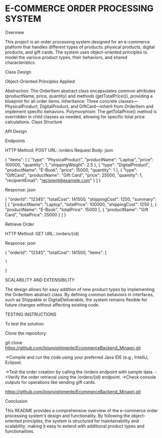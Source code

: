 # E-COMMERCE ORDER PROCESSING SYSTEM

Overview

This project is an order processing system designed for an e-commerce platform that handles different types of products: physical products, digital products, and gift cards. The system uses object-oriented principles to model the various product types, their behaviors, and shared characteristics.

Class Design

Object-Oriented Principles Applied

Abstraction: The OrderItem abstract class encapsulates common attributes (productName, price, quantity) and methods (getTotalPrice()), providing a blueprint for all order items.
Inheritance: Three concrete classes—PhysicalProduct, DigitalProduct, and GiftCard—inherit from OrderItem and implement specific behaviors.
Polymorphism: The getTotalPrice() method is overridden in child classes as needed, allowing for specific total price calculations.
Class Structure


API Design

Endpoints

HTTP Method: POST
URL: /orders
Request Body:
json

{
    "items": [
        {
        "type": "PhysicalProduct",
            "productName": "Laptop",
            "price": 100000,
            "quantity": 1,
            "shippingWeight": 2.5
        },
        {
            "type": "DigitalProduct",
            "productName": "E-Book",
            "price": 15000,
            "quantity": 1
        },
        {
            "type": "GiftCard",
            "productName": "Gift Card",
            "price": 25000,
            "quantity": 1,
            "recipientEmail": "recipient@example.com"
        }
    ]
}

Response:
json

{
    "orderId": "12345",
    "totalCost": 141500,
    "shippingCost": 1250,
    "summary": [
        {
            "productName": "Laptop",
            "totalPrice": 100000,
            "shippingCost": 1250
        },
        {
            "productName": "E-Book",
            "totalPrice": 15000
        },
        {
            "productName": "Gift Card",
            "totalPrice": 25000
        }
    ]
}

Retrieve Order

HTTP Method: GET
URL: /orders/{id}

Response:
json

{
    "orderId": "12345",
    "totalCost": 141500,
    "items": [
   
    ]
}

SCALABILITY AND EXTENSIBILITY

The design allows for easy addition of new product types by implementing the OrderItem abstract class. By defining common behaviors in interfaces, such as Shippable or DigitalDeliverable, the system remains flexible for future changes without affecting existing code.

TESTING INSTRUCTIONS

To test the solution:

Clone the repository:

git clone  https://github.com/loisnyishimente/EcommerceBackend_Minagri.git

->Compile and run the code using your preferred Java IDE (e.g., IntelliJ, Eclipse).

->Test the order creation by calling the /orders endpoint with sample data.
->Verify the order retrieval using the /orders/{id} endpoint.
->Check console outputs for operations like sending gift cards.

https://github.com/loisnyishimente/EcommerceBackend_Minagri.git

Conclusion

This README provides a comprehensive overview of the e-commerce order processing system's design and functionality. By following the object-oriented principles, the system is structured for maintainability and scalability, making it easy to extend with additional product types and functionalities.
